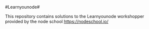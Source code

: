 #Learnyounode#

This repository contains solutions to the Learnyounode workshopper provided by the node school https://nodeschool.io/ 

